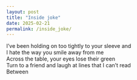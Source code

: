 ```yaml
---
layout: post
title: "Inside joke"
date: 2025-02-21
permalink: /inside_joke/
---
```


I’ve been holding on too tightly to your sleeve and<br>
I hate the way you smile away from me<br>
Across the table, your eyes lose their green<br>
Turn to a friend and laugh at lines that I can’t read<br>
Between